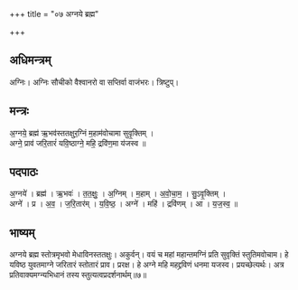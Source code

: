 +++
title = "०७ अग्नये ब्रह्म"

+++
## अधिमन्त्रम्
अग्निः। अग्निः सौचीको वैश्वानरो वा सप्तिर्वा वाजंभरः। त्रिष्टुप्।

## मन्त्रः
अ॒ग्नये॒ ब्रह्म॑ ऋ॒भव॑स्ततक्षुर॒ग्निं म॒हाम॑वोचामा सुवृ॒क्तिम् ।  
अग्ने॒ प्राव॑ जरि॒तारं॑ यवि॒ष्ठाग्ने॒ महि॒ द्रवि॑ण॒मा य॑जस्व ॥

## पदपाठः
अ॒ग्नये॑ । ब्रह्म॑ । ऋ॒भवः॑ । त॒त॒क्षुः॒ । अ॒ग्निम् । म॒हाम् । अ॒वो॒चा॒म॒ । सु॒ऽवृ॒क्तिम् ।  
अग्ने॑ । प्र । अ॒व॒ । ज॒रि॒तार॑म् । य॒वि॒ष्ठ॒ । अग्ने॑ । महि॑ । द्रवि॑णम् । आ । य॒ज॒स्व॒ ॥

## भाष्यम्
अग्नये ब्रह्म स्तोत्रमृभवो मेधाविनस्ततक्षुः। अकुर्वन्। वयं च महां महान्तमग्निं प्रति सुवृक्तिं स्तुतिमवोचाम। हे यविष्ठ युवतमाग्ने जरितारं स्तोतारं प्राव। प्ररक्ष। हे अग्ने महि महद्द्रविणं धनमा यजस्व। प्रयच्छेत्यर्थः। अत्र प्रतिवाक्यमग्न्यभिधानं तस्य स्तुत्यत्वप्रदर्शनार्थम्॥७॥